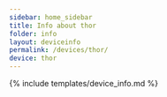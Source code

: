 ```yaml
---
sidebar: home_sidebar
title: Info about thor
folder: info
layout: deviceinfo
permalink: /devices/thor/
device: thor
---
```

{% include templates/device_info.md %}
